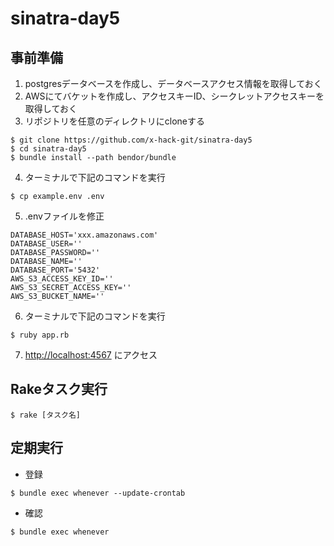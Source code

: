 # sinatra-day5

## 事前準備

1. postgresデータベースを作成し、データベースアクセス情報を取得しておく
2. AWSにてバケットを作成し、アクセスキーID、シークレットアクセスキーを取得しておく
3. リポジトリを任意のディレクトリにcloneする

```
$ git clone https://github.com/x-hack-git/sinatra-day5
$ cd sinatra-day5
$ bundle install --path bendor/bundle
```

4. ターミナルで下記のコマンドを実行

```
$ cp example.env .env
```

5. .envファイルを修正

```
DATABASE_HOST='xxx.amazonaws.com'
DATABASE_USER=''
DATABASE_PASSWORD=''
DATABASE_NAME=''
DATABASE_PORT='5432'
AWS_S3_ACCESS_KEY_ID=''
AWS_S3_SECRET_ACCESS_KEY=''
AWS_S3_BUCKET_NAME=''
```

6. ターミナルで下記のコマンドを実行

```
$ ruby app.rb
```

7. [http://localhost:4567](http://localhost:4567) にアクセス

## Rakeタスク実行

```
$ rake [タスク名]
```

## 定期実行

- 登録
```
$ bundle exec whenever --update-crontab
```

- 確認
```
$ bundle exec whenever
```
